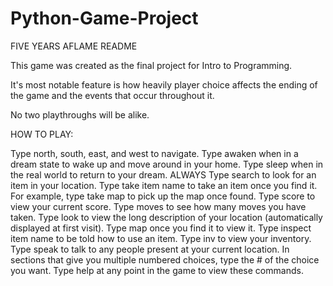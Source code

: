 # Python-Game-Project
FIVE YEARS AFLAME README

This game was created as the final project for Intro to Programming. 

It's most notable feature is how heavily player choice affects the ending of the game and the events that occur throughout it. 

No two playthroughs will be alike. 

HOW TO PLAY:

Type north, south, east, and west to navigate.
Type awaken when in a dream state to wake up and move around in your home.
Type sleep when in the real world to return to your dream.
ALWAYS Type search to look for an item in your location.
Type take item name to take an item once you find it.
For example, type take map to pick up the map once found.
Type score to view your current score.
Type moves to see how many moves you have taken.
Type look to view the long description of your location (automatically displayed at first visit).
Type map once you find it to view it.
Type inspect item name to be told how to use an item.
Type inv to view your inventory.
Type speak to talk to any people present at your current location.
In sections that give you multiple numbered choices, type the # of the choice you want.
Type help at any point in the game to view these commands.
